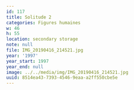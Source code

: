 ```yaml
---
id: 117
title: Solitude 2
categories: Figures humaines
w: 46
h: 55
location: secondary storage
note: null
file: IMG_20190416_214521.jpg
year: '1997'
year_start: 1997
year_end: null
image: ../../media/img/IMG_20190416_214521.jpg
uuid: 8514ea43-7393-4546-9eaa-a2ff550cbe5e
---
```


